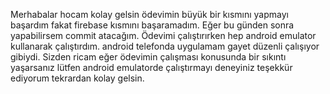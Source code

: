 Merhabalar hocam kolay gelsin ödevimin büyük bir kısmını yapmayı başardım fakat firebase kısmını başaramadım. Eğer bu günden sonra yapabilirsem commit atacağım.
Ödevimi çalıştırırken hep android emulator kullanarak çalıştırdım. android telefonda uygulamam gayet düzenli çalışıyor gibiydi.
Sizden ricam eğer ödevimin çalışması konusunda bir sıkıntı yaşarsanız lütfen android emulatorde çalıştırmayı deneyiniz teşekkür ediyorum tekrardan kolay gelsin.
